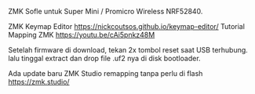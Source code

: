 ZMK Sofle untuk Super Mini / Promicro Wireless NRF52840.

ZMK Keymap Editor https://nickcoutsos.github.io/keymap-editor/ Tutorial Mapping ZMK https://youtu.be/cAi5pnkz48M

Setelah firmware di download, tekan 2x tombol reset saat USB terhubung. lalu tinggal extract dan drop file .uf2 nya di disk bootloader.

Ada update baru ZMK Studio remapping tanpa perlu di flash https://zmk.studio/
